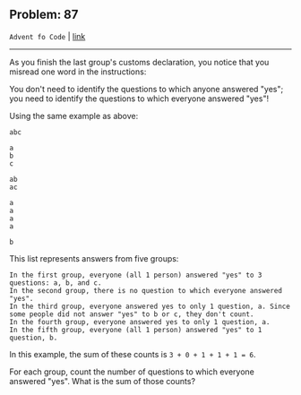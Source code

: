 Problem: 87
---

`Advent fo Code` | [link](https://adventofcode.com/2020/day/6#part2)

---

As you finish the last group's customs declaration, you notice
that you misread one word in the instructions:

You don't need to identify the questions to which anyone
answered "yes"; you need to identify the questions to which
everyone answered "yes"!

Using the same example as above:
```
abc

a
b
c

ab
ac

a
a
a
a

b
```

This list represents answers from five groups:
```
In the first group, everyone (all 1 person) answered "yes" to 3 questions: a, b, and c.
In the second group, there is no question to which everyone answered "yes".
In the third group, everyone answered yes to only 1 question, a. Since some people did not answer "yes" to b or c, they don't count.
In the fourth group, everyone answered yes to only 1 question, a.
In the fifth group, everyone (all 1 person) answered "yes" to 1 question, b.
```

In this example, the sum of these counts is `3 + 0 + 1 + 1 + 1 = 6`.

For each group, count the number of questions to which everyone
answered "yes". What is the sum of those counts?
